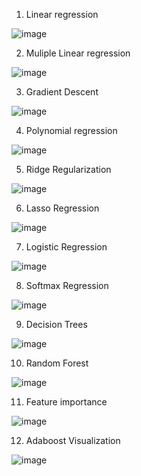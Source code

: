 1) Linear regression

![image](https://github.com/AkshayKulkarni3467/Machine-Learning/assets/129979542/6659eb47-6c20-4ca9-84d2-00c2ecd60b6a)


2) Muliple Linear regression

![image](https://github.com/AkshayKulkarni3467/Machine-Learning/assets/129979542/b2044e70-93ed-4835-bc3a-f2080b664f0d)

3) Gradient Descent

![image](https://github.com/AkshayKulkarni3467/Machine-Learning/assets/129979542/803b03f5-8467-45b5-b8c9-70eca9e291da)

4) Polynomial regression

![image](https://github.com/AkshayKulkarni3467/Machine-Learning/assets/129979542/7d546428-3ca5-45fd-a803-82ca46e5d829)

5) Ridge Regularization

![image](https://github.com/AkshayKulkarni3467/Machine-Learning/assets/129979542/97f13ecf-09ee-4c00-a3cc-347c2f714287)

6) Lasso Regression

![image](https://github.com/AkshayKulkarni3467/Machine-Learning/assets/129979542/c95a0eed-18fe-4a18-b53b-d776e37a87c8)

7) Logistic Regression

![image](https://github.com/AkshayKulkarni3467/Machine-Learning/assets/129979542/9d831666-417e-400c-a3d8-a24f46ad0845)

8) Softmax Regression

![image](https://github.com/AkshayKulkarni3467/Machine-Learning/assets/129979542/bea25d1f-dcf8-43c1-ac5d-848718bb463e)

9) Decision Trees

![image](https://github.com/AkshayKulkarni3467/Machine-Learning/assets/129979542/3ec3a79b-abc4-45ab-a07c-cf6043fc7898)

10) Random Forest

![image](https://github.com/AkshayKulkarni3467/Machine-Learning/assets/129979542/7d1ccb7b-1911-477d-ba70-218ff209551f)

11) Feature importance

![image](https://github.com/AkshayKulkarni3467/Machine-Learning/assets/129979542/c07b40eb-d4f9-4e6d-947b-0e31ead37ac3)

12) Adaboost Visualization

![image](https://github.com/AkshayKulkarni3467/Machine-Learning/assets/129979542/2c745207-1e9b-49a6-9e45-73d8539624d0)

